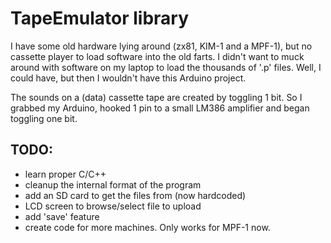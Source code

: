 TapeEmulator library
====================

I have some old hardware lying around (zx81, KIM-1 and a MPF-1), but no
cassette player to load software into the old farts. I didn't want to
muck around with software on my laptop to load the thousands of '.p' files.
Well, I could have, but then I wouldn't have this Arduino project.

The sounds on a (data) cassette tape are created by toggling 1 bit. So
I grabbed my Arduino, hooked 1 pin to a small LM386 amplifier and began
toggling one bit.


TODO:
----

* learn proper C/C++
* cleanup the internal format of the program
* add an SD card to get the files from (now hardcoded)
* LCD screen to browse/select file to upload
* add 'save' feature
* create code for more machines. Only works for MPF-1 now.

